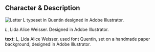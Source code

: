 ## Character & Description

![Letter L typeset in Quentin designed in Adobe Illustrator.](letter-l.png)

*L*, Lida Alice Weisser. Designed in Adobe Illustrator.

**text:** L, Lida Alice Weisser, used font Quentin, set on a handmade paper background, designed in Adobe Illustrator.
